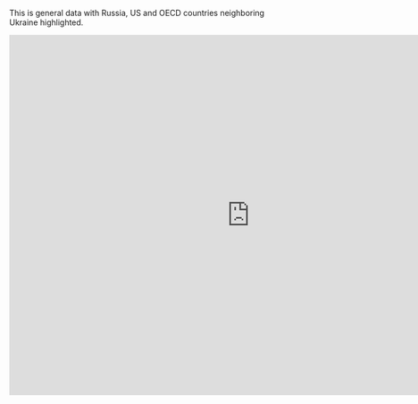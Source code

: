 This is general data with Russia, US and OECD countries neighboring Ukraine highlighted. 

<iframe src="https://data.oecd.org/chart/6SkK" width="860" height="645" style="border: 0" mozallowfullscreen="true" webkitallowfullscreen="true" allowfullscreen="true"><a href="https://data.oecd.org/chart/6SkK" target="_blank">OECD Chart: General government debt, Total, % of GDP, Annual, 2020</a></iframe>
